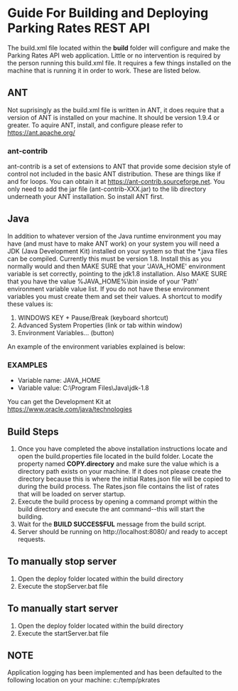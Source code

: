 # Guide For Building and Deploying Parking Rates REST API

The build.xml file located within the **build** folder will configure and make the Parking Rates API web application. Little or no intervention is required by the person running this build.xml file. It requires a few things installed on the machine that is running it in order to work. These are listed below.

## ANT
Not suprisingly as the build.xml file is written in ANT, it does require that a version of ANT is installed on your machine. It should be version 1.9.4 or greater. To aquire ANT, install, and configure please refer to https://ant.apache.org/

### ant-contrib
ant-contrib is a set of extensions to ANT that provide some decision style of control not included in the basic ANT distribution. These are things like if and for loops. You can obtain it at https://ant-contrib.sourceforge.net. You only need to add the jar file (ant-contrib-XXX.jar) to the lib directory underneath your ANT installation. So install ANT first.

## Java
In addition to whatever version of the Java runtime environment you may have (and must have to make ANT work) on your system you will need a JDK (Java Development Kit) installed on your system so that the *.java files can be compiled. Currently this must be version 1.8. Install this as you normally would and then MAKE SURE that your 'JAVA_HOME' environment variable is set correctly, pointing to the jdk1.8 installation. Also MAKE SURE that you have the value %JAVA_HOME%\bin inside of your 'Path' environment variable value list. If you do not have these environment variables you must create them and set their values. A shortcut to modify these values is: 

1. WINDOWS KEY + Pause/Break (keyboard shortcut)
2. Advanced System Properties (link or tab within window)
3. Environment Variables... (button)

An example of the environment variables explained is below:

### EXAMPLES
- Variable name:  JAVA_HOME
- Variable value:  C:\Program Files\Java\jdk-1.8

You can get the Development Kit at https://www.oracle.com/java/technologies 

## Build Steps
1. Once you have completed the above installation instructions locate and open the build.properties file located in the build folder. Locate the property named **COPY.directory** and make sure the value which is a directory path exists on your machine. If it does not please create the directory because this is where the initial Rates.json file will be copied to during the build process. The Rates.json file contains the list of rates that will be loaded on server startup.
2. Execute the build process by opening a command prompt within the build directory and execute the ant command--this will start the building.
3. Wait for the **BUILD SUCCESSFUL** message from the build script.
4. Server should be running on http://localhost:8080/ and ready to accept requests.

## To manually stop server
1. Open the deploy folder located within the build directory
2. Execute the stopServer.bat file

## To manually start server
1. Open the deploy folder located within the build directory
2. Execute the startServer.bat file

## NOTE
Application logging has been implemented and has been defaulted to the following location on your machine: c:/temp/pkrates
